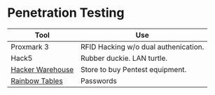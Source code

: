 # Penetration Testing

| Tool                                                                 | Use                                  |
| -------------------------------------------------------------------- | ------------------------------------ |
| Proxmark 3                                                           | RFID Hacking w/o dual authenication. |
| Hack5                                                                | Rubber duckie. LAN turtle.           |
| [Hacker Warehouse](https://hackerwarehouse.com/penetration-testing/) | Store to buy Pentest equipment.      |
| [Rainbow Tables](https://www.youtube.com/watch?v=Vryo30qK9Qk)        | Passwords                            |
